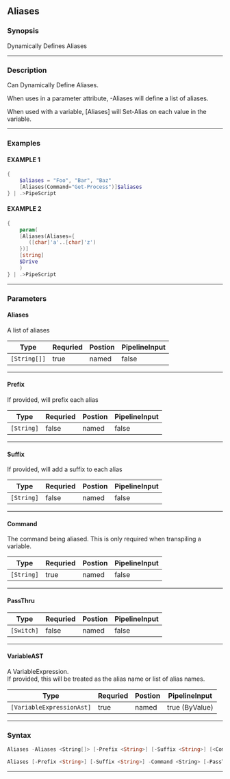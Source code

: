 
Aliases
-------
### Synopsis
Dynamically Defines Aliases

---
### Description

Can Dynamically Define Aliases.

When uses in a parameter attribute, -Aliases will define a list of aliases.

When used with a variable, [Aliases] will Set-Alias on each value in the variable.

---
### Examples
#### EXAMPLE 1
```PowerShell
{
    $aliases = "Foo", "Bar", "Baz"
    [Aliases(Command="Get-Process")]$aliases
} | .>PipeScript
```

#### EXAMPLE 2
```PowerShell
{
    param(
    [Aliases(Aliases={
       ([char]'a'..[char]'z')
    })]
    [string]
    $Drive
    )
} | .>PipeScript
```

---
### Parameters
#### **Aliases**

A list of aliases



|Type            |Requried|Postion|PipelineInput|
|----------------|--------|-------|-------------|
|```[String[]]```|true    |named  |false        |
---
#### **Prefix**

If provided, will prefix each alias



|Type          |Requried|Postion|PipelineInput|
|--------------|--------|-------|-------------|
|```[String]```|false   |named  |false        |
---
#### **Suffix**

If provided, will add a suffix to each alias



|Type          |Requried|Postion|PipelineInput|
|--------------|--------|-------|-------------|
|```[String]```|false   |named  |false        |
---
#### **Command**

The command being aliased.  This is only required when transpiling a variable.



|Type          |Requried|Postion|PipelineInput|
|--------------|--------|-------|-------------|
|```[String]```|true    |named  |false        |
---
#### **PassThru**

|Type          |Requried|Postion|PipelineInput|
|--------------|--------|-------|-------------|
|```[Switch]```|false   |named  |false        |
---
#### **VariableAST**

A VariableExpression.  
If provided, this will be treated as the alias name or list of alias names.



|Type                         |Requried|Postion|PipelineInput |
|-----------------------------|--------|-------|--------------|
|```[VariableExpressionAst]```|true    |named  |true (ByValue)|
---
### Syntax
```PowerShell
Aliases -Aliases <String[]> [-Prefix <String>] [-Suffix <String>] [<CommonParameters>]
```
```PowerShell
Aliases [-Prefix <String>] [-Suffix <String>] -Command <String> [-PassThru] -VariableAST <VariableExpressionAst> [<CommonParameters>]
```
---


